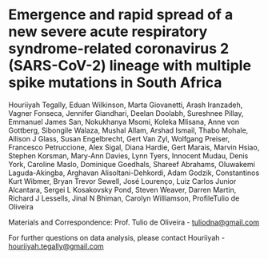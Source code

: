 # Emergence and rapid spread of a new severe acute respiratory syndrome-related coronavirus 2 (SARS-CoV-2) lineage with multiple spike mutations in South Africa

Houriiyah Tegally, Eduan Wilkinson, Marta Giovanetti, Arash Iranzadeh, Vagner Fonseca, Jennifer Giandhari, Deelan Doolabh, Sureshnee Pillay, Emmanuel James San, Nokukhanya Msomi, Koleka Mlisana, Anne von Gottberg, Sibongile Walaza, Mushal Allam, Arshad Ismail, Thabo Mohale, Allison J Glass, Susan Engelbrecht, Gert Van Zyl, Wolfgang Preiser, Francesco Petruccione, Alex Sigal, Diana Hardie, Gert Marais, Marvin Hsiao, Stephen Korsman, Mary-Ann Davies, Lynn Tyers, Innocent Mudau, Denis York, Caroline Maslo, Dominique Goedhals, Shareef Abrahams, Oluwakemi Laguda-Akingba, Arghavan Alisoltani-Dehkordi, Adam Godzik, Constantinos Kurt Wibmer, Bryan Trevor Sewell, José Lourenço, Luiz Carlos Junior Alcantara, Sergei L Kosakovsky Pond, Steven Weaver, Darren Martin, Richard J Lessells, Jinal N Bhiman, Carolyn Williamson, ProfileTulio de Oliveira

Materials and Correspondence: Prof. Tulio de Oliveira - tuliodna@gmail.com

For further questions on data analysis, please contact Houriiyah - houriiyah.tegally@gmail.com
